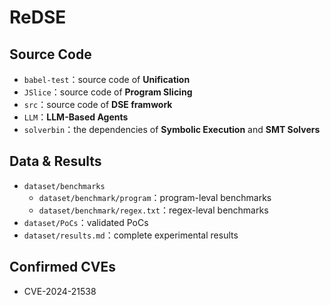 # ReDSE

## Source Code

- `babel-test`：source code of **Unification**
- `JSlice`：source code of **Program Slicing**
- `src`：source code of **DSE framwork**
- `LLM`：**LLM-Based Agents**
- `solverbin`：the dependencies of **Symbolic Execution** and **SMT Solvers**	

## Data & Results

- `dataset/benchmarks`
	- `dataset/benchmark/program`：program-leval benchmarks
	- `dataset/benchmark/regex.txt`：regex-leval benchmarks
- `dataset/PoCs`：validated PoCs
- `dataset/results.md`：complete experimental results

## Confirmed CVEs

- CVE-2024-21538




